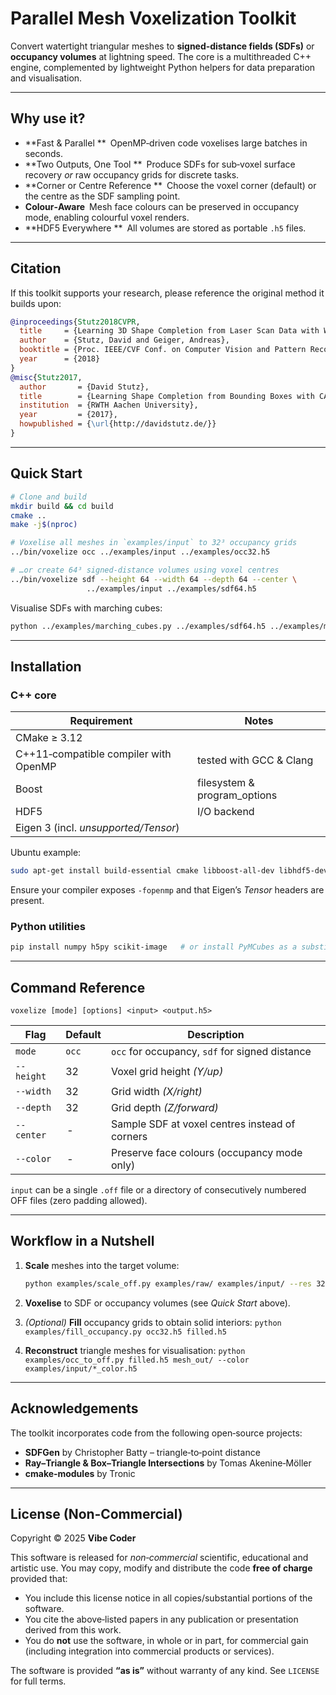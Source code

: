 # Parallel Mesh Voxelization Toolkit

Convert watertight triangular meshes to **signed‑distance fields (SDFs)** or **occupancy volumes** at lightning speed.
The core is a multithreaded C++ engine, complemented by lightweight Python helpers for data preparation and visualisation.

---

## Why use it?

* \*\*Fast & Parallel \*\* OpenMP‑driven code voxelises large batches in seconds.
* \*\*Two Outputs, One Tool \*\* Produce SDFs for sub‑voxel surface recovery *or* raw occupancy grids for discrete tasks.
* \*\*Corner or Centre Reference \*\* Choose the voxel corner (default) or the centre as the SDF sampling point.
* **Colour‑Aware** Mesh face colours can be preserved in occupancy mode, enabling colourful voxel renders.
* \*\*HDF5 Everywhere \*\* All volumes are stored as portable `.h5` files.

---

## Citation

If this toolkit supports your research, please reference the original method it builds upon:

```bibtex
@inproceedings{Stutz2018CVPR,
  title     = {Learning 3D Shape Completion from Laser Scan Data with Weak Supervision},
  author    = {Stutz, David and Geiger, Andreas},
  booktitle = {Proc. IEEE/CVF Conf. on Computer Vision and Pattern Recognition (CVPR)},
  year      = {2018}
}
@misc{Stutz2017,
  author       = {David Stutz},
  title        = {Learning Shape Completion from Bounding Boxes with CAD Shape Priors},
  institution  = {RWTH Aachen University},
  year         = {2017},
  howpublished = {\url{http://davidstutz.de/}}
}
```

---

## Quick Start

```bash
# Clone and build
mkdir build && cd build
cmake ..
make -j$(nproc)

# Voxelise all meshes in `examples/input` to 32³ occupancy grids
../bin/voxelize occ ../examples/input ../examples/occ32.h5

# …or create 64³ signed‑distance volumes using voxel centres
../bin/voxelize sdf --height 64 --width 64 --depth 64 --center \
                 ../examples/input ../examples/sdf64.h5
```

Visualise SDFs with marching cubes:

```bash
python ../examples/marching_cubes.py ../examples/sdf64.h5 ../examples/mesh_out/
```

---

## Installation

### C++ core

| Requirement                           | Notes                         |
| ------------------------------------- | ----------------------------- |
| CMake ≥ 3.12                          |                               |
| C++11‑compatible compiler with OpenMP | tested with GCC & Clang       |
| Boost                                 | filesystem & program\_options |
| HDF5                                  | I/O backend                   |
| Eigen 3 (incl. *unsupported/Tensor*)  |                               |

Ubuntu example:

```bash
sudo apt-get install build-essential cmake libboost-all-dev libhdf5-dev libeigen3-dev
```

Ensure your compiler exposes `-fopenmp` and that Eigen’s *Tensor* headers are present.

### Python utilities

```bash
pip install numpy h5py scikit-image   # or install PyMCubes as a substitute for scikit‑image
```

---

## Command Reference

`voxelize [mode] [options] <input> <output.h5>`

| Flag       | Default | Description                                    |
| ---------- | ------- | ---------------------------------------------- |
| `mode`     | `occ`   | `occ` for occupancy, `sdf` for signed distance |
| `--height` | 32      | Voxel grid height *(Y/up)*                     |
| `--width`  | 32      | Grid width *(X/right)*                         |
| `--depth`  | 32      | Grid depth *(Z/forward)*                       |
| `--center` |  ‑      | Sample SDF at voxel centres instead of corners |
| `--color`  |  ‑      | Preserve face colours (occupancy mode only)    |

`input` can be a single `.off` file or a directory of consecutively numbered OFF files (zero padding allowed).

---

## Workflow in a Nutshell

1. **Scale** meshes into the target volume:

   ```bash
   python examples/scale_off.py examples/raw/ examples/input/ --res 32 --color
   ```
2. **Voxelise** to SDF or occupancy volumes (see *Quick Start* above).
3. *(Optional)* **Fill** occupancy grids to obtain solid interiors:
   `python examples/fill_occupancy.py occ32.h5 filled.h5`
4. **Reconstruct** triangle meshes for visualisation:
   `python examples/occ_to_off.py filled.h5 mesh_out/ --color examples/input/*_color.h5`

---

## Acknowledgements

The toolkit incorporates code from the following open‑source projects:

* **SDFGen** by Christopher Batty – triangle‑to‑point distance
* **Ray–Triangle & Box–Triangle Intersections** by Tomas Akenine‑Möller
* **cmake‑modules** by Tronic

---

## License (Non‑Commercial)

Copyright © 2025 **Vibe Coder**

This software is released for *non‑commercial* scientific, educational and artistic use.
You may copy, modify and distribute the code **free of charge** provided that:

* You include this license notice in all copies/substantial portions of the software.
* You cite the above‐listed papers in any publication or presentation derived from this work.
* You do **not** use the software, in whole or in part, for commercial gain (including integration into commercial products or services).

The software is provided **“as is”** without warranty of any kind. See `LICENSE` for full terms.
